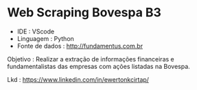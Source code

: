 # Web Scraping Bovespa B3

- IDE : VScode
- Linguagem : Python
- Fonte de dados : http://fundamentus.com.br

Objetivo : Realizar a extração de informações financeiras e fundamentalistas das empresas com ações listadas na Bovespa.

Lkd : https://www.linkedin.com/in/ewertonkcirtap/
